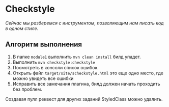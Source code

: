 # Checkstyle 
_Сейчас мы разберемся с инструментом, позволяющим нам писать код в одном стиле._

## Алгоритм выполнения

1.	В папке `module1` выполнить `mvn clean install` билд упадет. 
3.  Выполнить `mvn checkstyle:checkstyle` 
3.	Посмотреть в консоли список ошибок.
4.	Открыть файл `target/site/scheckstyle.html` это еще одно место, где можно увидеть все ошибки
5.  Исправить все замечания плагина, билд должен начать проходить без проблем.
 
Создавая пулл реквест для других заданий StyledClass можно удалить.

